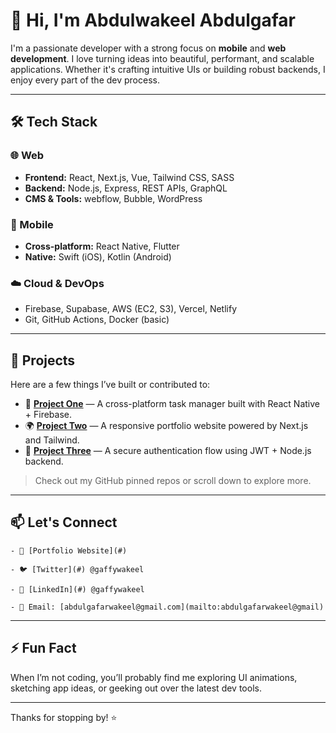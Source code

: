 # 👋 Hi, I'm Abdulwakeel Abdulgafar

I'm a passionate developer with a strong focus on **mobile** and **web development**. I love turning ideas into beautiful, performant, and scalable applications. Whether it's crafting intuitive UIs or building robust backends, I enjoy every part of the dev process.

---

## 🛠️ Tech Stack

### 🌐 Web
- **Frontend:** React, Next.js, Vue, Tailwind CSS, SASS
- **Backend:** Node.js, Express, REST APIs, GraphQL
- **CMS & Tools:** webflow, Bubble, WordPress

### 📱 Mobile
- **Cross-platform:** React Native, Flutter
- **Native:** Swift (iOS), Kotlin (Android)

### ☁️ Cloud & DevOps
- Firebase, Supabase, AWS (EC2, S3), Vercel, Netlify
- Git, GitHub Actions, Docker (basic)

---

## 🧩 Projects

Here are a few things I’ve built or contributed to:

- 🎯 **[Project One](#)** — A cross-platform task manager built with React Native + Firebase.
- 🌍 **[Project Two](#)** — A responsive portfolio website powered by Next.js and Tailwind.
- 🔐 **[Project Three](#)** — A secure authentication flow using JWT + Node.js backend.

> Check out my GitHub pinned repos or scroll down to explore more.

---

## 📫 Let's Connect
```
- 💼 [Portfolio Website](#)
```
```
- 🐦 [Twitter](#) @gaffywakeel
```
```
- 💬 [LinkedIn](#) @gaffywakeel
```
```
- 📩 Email: [abdulgafarwakeel@gmail.com](mailto:abdulgafarwakeel@gmail)
```
---

## ⚡ Fun Fact

When I’m not coding, you’ll probably find me exploring UI animations, sketching app ideas, or geeking out over the latest dev tools.

---

Thanks for stopping by! ⭐

<!--
**gaffywakeel/gaffywakeel** is a ✨ _special_ ✨ repository because its `README.md` (this file) appears on your GitHub profile.

Here are some ideas to get you started:

- 🔭 I’m currently working on ...
- 🌱 I’m currently learning ...
- 👯 I’m looking to collaborate on ...
- 🤔 I’m looking for help with ...
- 💬 Ask me about ...
- 📫 How to reach me: ...
- 😄 Pronouns: ...
- ⚡ Fun fact: ...
-->
